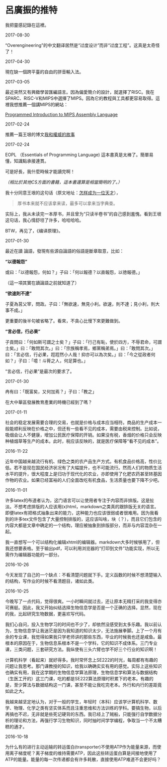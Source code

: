 # 呂廣振的推特

我把靈感記錄在這裡。

<article><p>2017-08-30</p>
<p>“Overengineering”的中文翻译居然是“过度设计”而非“过度工程”。这真是太奇怪了！</p></article><article><p>2017-04-30</p>
<p>現在缺一個跨平臺的自由的拼音輸入法。</p></article><article><p>2017-03-05</p>
<p>最近突然又有興緻學習匯編語言。因為偏愛簡介的設計，就選擇了RISC。我在SPARC、RISC-V和MIPS中選擇了MIPS。因為它的教程與工具都更容易取得。這裡我想推薦一個講MIPS的網站：</p>
<p><a href="http://chortle.ccsu.edu/AssemblyTutorial/index.html">Programmed Introduction to MIPS Assembly Language</a></p></article><article><p>2017-02-24</p>
<p>推薦一篇王垠的博文<a href="http://www.yinwang.org/blog-cn/2014/01/04/authority">我和權威的故事</a></p></article><article><p>2017-02-24</p>
<p>EOPL （Essentials of Programming Language) 這本書真是太棒了。簡單易懂，知識點承接連貫。</p>
<p>可是好長，我什麼時候才能讀完啊！</p>
<p><em>（相比於其他CS方面的書籍，這本書還算是相當簡明的了。）</em></p>
<p>我十分同意王垠的这句话（原文地址：<a href="http://www.yinwang.org/blog-cn/2014/08/11/genius">怎样成为一位天才</a>），</p>
<blockquote>
<p>厚书本来就不应该拿来读，最多可以拿来当字典查。</p>
</blockquote>
<p>实际上，我从未读完一本厚书，并且曾为“只读半卷书”的自己感到羞愧。看到王垠这句话，我心情舒坦了许多，哈哈哈哈。</p>
<p>BTW，再见了，《编译原理》。</p></article><article><p>2017-01-30</p>
<p>最近在讀 論語，發現有些源自論語的俗語是斷章取意，比如：</p>
<p><strong>“以德報怨”</strong></p>
<p>或曰：「以德報怨，何如？」子曰：「何以報德？以直報怨，以徳報德。」</p>
<p>（這一項其實在讀論語之前就知道了）</p>
<p><strong>“欲速則不達”</strong></p>
<p>子夏為莒父宰，問政。子曰：「無欲速，無見小利。欲速，則不達；見小利，則大事不成。」</p>
<p>更重要的後半句被省略了。看來，不貪心比慢下來更難做到。</p>
<p><strong>“言必信，行必果”</strong></p>
<p>子貢問曰：「何如斯可謂之士矣？」子曰：「行己有恥，使於四方，不辱君命，可謂士矣。」曰：「敢問其次。」曰：「宗族稱孝焉，鄉黨稱弟焉。」曰：「敢問其次。」曰：「言必信，行必果，踁踁然小人哉！抑亦可以為次矣。」曰：「今之從政者何如？」子曰：「噫！斗筲之人，何足算也。」</p>
<p>“言必信，行必果”是最次的要求了。</p></article><article><p>2017-01-30</p>
<p>冉有曰：「既富矣，又何加焉？」子曰：「教之」</p>
<p>在大中華區發展教育產業的時機已經到了嗎？</p></article><article><p>2017-01-11</p>
<p>社会的稳定发展需要合理的交易，也就是价格与成本应当相符。商品的生产成本一般能顺利反映在价格之中，但还有一些看不见的成本，需要由税来控制。比如说，吸烟会让人不健康，增加公民医疗保障的开销。如果没有税，香烟的价格只会反映种植烟草等生产的成本。此时，税应该反映的，就是医疗保障等“看不见的成本”。</p></article><article><p>2016-11-22</p>
<p>近年中国越来越流行有机、绿色之类的农产品生产方式。有机食品价格高，性价比低。若不是现在国民经济状况有了大幅提升，也不可能流行。然而人们的物质生活水平的提升，很大程度上是归功于现代化的农业，亦即使用了化肥农药甚至转基因作物的农业。如果已经富裕的人们全面改吃有机食品，生活质量也要下降不少吧。</p></article><article><p>2016-11-01</p>
<p>许多latex的布道者认为，这门语言可以让使用者专注于内容而非排版。这是扯淡。不想考虑排版的人应该用(x)html，markdown之类真的跟排版无关的语言。即便latex有把格式抽象出来的能力，这种能力也应该很弱或者很难用。因为我看到的许多tex文件包含了大量控制排版的，这应该叫啥，块（？），而且它们包含的内容大都是文章中确定的一个结构，理应被抽象到排版部分，而非与内容混杂在一起。</p>
<p>我一直想写一个可以结构化编辑xhtml的编辑器。markdown大多时候够用了，但我还想要表格。至于输出pdf，可以利用浏览器的“打印到文件”功能实现，所以无需作为编辑器功能的一部分。</p></article><article><p>2016-10-26</p>
<p>今天发现了自己的一个缺点：不看清楚问题就下手。定义函数的时候不想清楚输入的结构，写作业的时候不看清题目，诸如此类。</p></article><article><p>2016-10-25</p>
<p>今晚写了一点代码，觉得很爽。一小时瞬间就过去，还让原本无精打采的我变得亦可赛艇。因此，我又开始纠结选择生物信息学是否是一个正确的选择。显然，现在的我，比起研究生物数据，更喜欢写代码。</p>
<p>我扪心自问，投入生物学习的时间也不少了，却依然没感受到太多乐趣。我以前认为，生物信息学让我迷茫是因为我知道的知识太少，无法施展拳脚。上了一个月有余的专业课，我觉得如果我只学老师讲的那些东西，毕业的时候我也还是咸鱼。最根本的原因在于，生物信息系根本不是一个学科，它的知识不成体系。三门专业课，三类问题，三套研究方法。我纵使有三头六臂也学不好三个行业的知识啊！</p>
<p>计算机科学（看起来）就好得多。我时常怀念上SE222的时光，每周都有有趣的问题让我思考。那门课教授的知识，给我以确确实实有用的感觉。实际上这些知识也确实有用，我在这学期的生物信息学算法原理，生物信息学和算法与数据结构（生医工开的）这三门课，吃的都是SE222算法原理时积累下的老本。有趣的是，至少算法与数据结构这一门课，甚至不能让我吃完老本。外行和内行的差距竟如此之大。</p>
<p>我越来越坚定地认为，对于一般的学生，年轻时（本科）应该学计算机科学、数学、物理、化学之类有坚实体系而且注重思维和方法训练的学科。要搞生物，以后再搞也不迟，无非就是些死记硬背的东西。我已经上了贼船，只能强行自学数据分析的理论和方法，再强行学习生物知识，同时抽时间学学编程，争取当一个不太糟糕的通才。</p></article><article><p>2016-10-18</p>
<p>为什么有的进行主动运输的转运蛋白(transporter)不使用ATP作为能量来源，而使用离子梯度呢？离子梯度的维持需要ATP，因此这些转运蛋白算是间接地使用了ATP的能量。能量的每一次传递都会有许多耗散，直接使用ATP难道不会更好吗？</p></article>